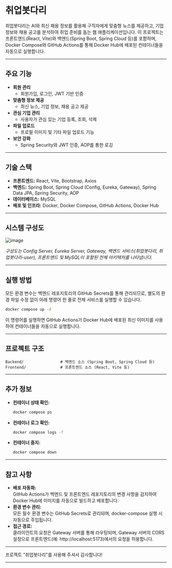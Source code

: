 # 취업봇다리

취업봇다리는 AI와 최신 채용 정보를 활용해 구직자에게 맞춤형 뉴스를 제공하고, 기업 정보와 채용 공고를 분석하여 취업 준비를 돕는 웹 애플리케이션입니다. 이 프로젝트는 프론트엔드(React, Vite)와 백엔드(Spring Boot, Spring Cloud 등)를 포함하며, Docker Compose와 GitHub Actions를 통해 Docker Hub에 배포된 컨테이너들을 자동으로 실행합니다.

---

## 주요 기능

- **회원 관리**  
  - 회원가입, 로그인, JWT 기반 인증
- **맞춤형 정보 제공**  
  - 최신 뉴스, 기업 정보, 채용 공고 제공
- **관심 기업 관리**  
  - 사용자가 관심 있는 기업 등록, 조회, 삭제
- **파일 업로드**  
  - 프로필 이미지 및 기타 파일 업로드 기능
- **보안 강화**  
  - Spring Security와 JWT 인증, AOP를 통한 로깅

---

## 기술 스택

- **프론트엔드:** React, Vite, Bootstrap, Axios
- **백엔드:** Spring Boot, Spring Cloud (Config, Eureka, Gateway), Spring Data JPA, Spring Security, AOP
- **데이터베이스:** MySQL
- **배포 및 인프라:** Docker, Docker Compose, GitHub Actions, Docker Hub

---

## 시스템 구성도

![image](https://github.com/user-attachments/assets/b34922d8-6aad-4ff4-8f40-3a6109dce9c0)

*구성도는 Config Server, Eureka Server, Gateway, 백엔드 서비스(취업봇다리, 취업봇다리-user), 프론트엔드 및 MySQL이 포함된 전체 아키텍처를 나타냅니다.*

---

## 실행 방법

모든 환경 변수는 백엔드 레포지토리의 GitHub Secrets를 통해 관리되므로, 별도의 환경 파일 수정 없이 아래 명령어 한 줄로 전체 서비스를 실행할 수 있습니다.

```bash
docker compose up -d
```

이 명령어를 실행하면 GitHub Actions가 Docker Hub에 배포된 최신 이미지를 사용하여 컨테이너들을 자동으로 실행합니다.

---

## 프로젝트 구조

```
Backend/                # 백엔드 소스 (Spring Boot, Spring Cloud 등)
Frontend/               # 프론트엔드 소스 (React, Vite 등)
```

---

## 추가 정보

- **컨테이너 상태 확인:**  
  ```bash
  docker compose ps
  ```
- **컨테이너 로그 확인:**  
  ```bash
  docker compose logs -f
  ```
- **컨테이너 중지:**  
  ```bash
  docker compose down
  ```

---

## 참고 사항

- **배포 자동화:**  
  GitHub Actions가 백엔드 및 프론트엔드 레포지토리의 변경 사항을 감지하여 Docker Hub에 이미지를 자동으로 빌드하고 배포합니다.
- **환경 변수 관리:**  
  모든 필수 환경 변수는 GitHub Secrets로 관리되며, docker-compose 실행 시 자동으로 주입됩니다.
- **접근 경로:**  
  클라이언트의 요청은 Gateway 서버를 통해 라우팅되며, Gateway 서버의 CORS 설정으로 프론트엔드(예: http://localhost:5173)에서의 요청을 허용합니다.

---

프로젝트 "취업봇다리"를 사용해 주셔서 감사합니다!

---
